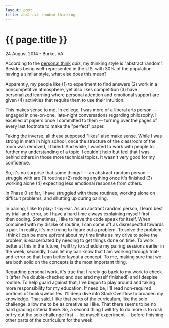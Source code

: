 ```yaml
---
layout: post
title: abstract random thinking
---
```


{{ page.title }}
================

<p class="meta">24 August 2014 - Burke, VA</p>

According to the  [personal think](http://www.thelearningweb.net/personalthink.html) quiz, my thinking style is "abstract random". Besides being well-represented in the U.S. with 30% of the population having a similar style, what else does this mean?

Apparently, my people like (1) to experiment to find answers (2) work in a noncompetitive atmosphere, yet also likes competition (3) have personalized learning where personal attention and emotional support are given (4) activities that require them to use their intuition.

This makes sense to me. In college, I was more of a liberal arts person -- engaged in one-on-one, late-night conversations regarding philosophy. I excelled at papers once I committed to them -- turning over the pages of every last footnote to make the "perfect" paper.

Taking the inverse, all these supposed "likes" also make sense. While I was strong in math in high school, once the structure of the classroom of the room was removed, I flailed. And while, I wanted to work with people to further my understanding of a topic, I couldn't help but feel that I was behind others in those more technical topics. It wasn't very good for my confidence.

So, it's no surprise that some things I -- an abstract random person -- struggle with are (1) routines (2) redoing anything once it's finished (3) working alone (4) expecting less emotional response from others.

In Phase 0 so far, I have struggled with these routines, working alone on difficult problems, and shutting up during pairing.

In pairing, I like to play-it-by-ear. As an abstract random person, I learn best by trial-and-error, so I have a hard time always explaining myself first -- then coding. Sometimes, I like to have the code speak for itself. When combined with my dislike of routine, I can come off as disrespectful towards a pair. In reality, it's me trying to figure out a problem. To solve the problem, I think I can be more upfront about my time limits as my drive to solve the problem is exacerbated by needing to get things done on time. To work better at this in the future, I will try to schedule my pairing sessions earlier in the week; secondly, I can let my pair know that I am working through trial-and-error so that I can better layout a concept. To me, making sure that we are both solid on the concepts is the most important thing.

Regarding personal work, it's true that I rarely go back to my work to check it (after I've double-checked and declared myself finished!) and I despise routine. To help guard against that, I've begun to play around and taking more responsibility for my education. If need be, I'll read non-required portions of books/websites. I'll deep dive into StackOverflow to broaden my knowledge. That said, I like that parts of the curriculum, like the solo challenge, allow me to be as creative as I like. That there seems to be no hard grading criteria there. So, a second thing I will try to do more is to rush or try out the solo challenge first -- let myself experiment -- before finishing other parts of the curriculum for the week.